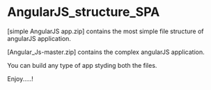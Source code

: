 # AngularJS_structure_SPA

[simple AngularJS app.zip] contains the most simple file structure of angularJS application.

[Angular_Js-master.zip] contains the complex angularJS application. 

You can build any type of app styding both the files. 

Enjoy.....!
